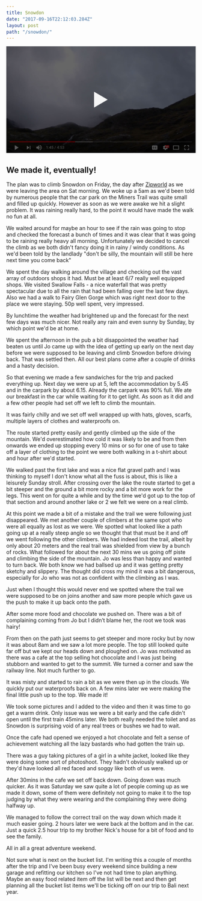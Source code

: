 ```yaml
---
title: Snowdon
date: "2017-09-16T22:12:03.284Z"
layout: post
path: "/snowdon/"
---
```


[![Zipworld](/images/snowdon.jpg)](https://youtu.be/qRT1A2urf0g)

## We made it, eventually!

The plan was to climb Snowdon on Friday, the day after [Zipworld](/blog/zipworld) as we were leaving the area on Sat morning. We woke up a 5am as we'd been told by numerous people that the car park on the Miners Trail was quite small and filled up quickly. However as soon as we were awake we hit a slight problem. It was raining really hard, to the point it would have made the walk no fun at all.

We waited around for maybe an hour to see if the rain was going to stop and checked the forecast a bunch of times and it was clear that it was going to be raining really heavy all morning. Unfortunately we decided to cancel the climb as we both didn't fancy doing it in rainy / windy conditions. As we'd been told by the landlady "don't be silly, the mountain will still be here next time you come back"

We spent the day walking around the village and checking out the vast array of outdoors shops it had. Must be at least 6/7 really well equipped shops. We visited Swallow Falls - a nice waterfall that was pretty spectacular due to all the rain that had been falling over the last few days. Also we had a walk to Fairy Glen Gorge which was right next door to the place we were staying. 50p well spent, very impressed.

By lunchtime the weather had brightened up and the forecast for the next few days was much nicer. Not really any rain and even sunny by Sunday, by which point we'd be at home.

We spent the afternoon in the pub a bit disappointed the weather had beaten us until Jo came up with the idea of getting up early on the next day before we were supposed to be leaving and climb Snowdon before driving back. That was settled then. All our best plans come after a couple of drinks and a hasty decision.

So that evening we made a few sandwiches for the trip and packed everything up. Next day we were up at 5, left the accommodation by 5.45 and in the carpark by about 6.15. Already the carpark was 90% full. We ate our breakfast in the car while waiting for it to get light. As soon as it did and a few other people had set off we left to climb the mountain.

It was fairly chilly and we set off well wrapped up with hats, gloves, scarfs, multiple layers of clothes and waterproofs on.

The route started pretty easily and gently climbed up the side of the mountain. We'd overestimated how cold it was likely to be and from then onwards we ended up stopping every 10 mins or so for one of use to take off a layer of clothing to the point we were both walking in a t-shirt about and hour after we'd started.

We walked past the first lake and was a nice flat gravel path and I was thinking to myself I don't know what all the fuss is about, this is like a leisurely Sunday stroll. After crossing over the lake the route started to get a bit steeper and the ground a bit more rocky and a bit more work for the legs. This went on for quite a while and by the time we'd got up to the top of that section and around another lake or 2 we felt we were on a real climb.

At this point we made a bit of a mistake and the trail we were following just disappeared. We met another couple of climbers at the same spot who were all equally as lost as we were. We spotted what looked like a path going up at a really steep angle so we thought that that must be it and off we went following the other climbers. We had indeed lost the trail, albeit by only about 20 meters and the real trail was shielded from view by a bunch of rocks. What followed for about the next 30 mins we us going off piste and climbing the side of the mountain. Jo was less than happy and wanted to turn back. We both know we had ballsed up and it was getting pretty sketchy and slippery. The thought did cross my mind it was a bit dangerous, especially for Jo who was not as confident with the climbing as I was.

Just when I thought this would never end we spotted where the trail we were supposed to be on joins another and saw more people which gave us the push to make it up back onto the path.

After some more food and chocolate we pushed on. There was a bit of complaining coming from Jo but I didn’t blame her, the root we took was hairy!

From then on the path just seems to get steeper and more rocky but by now it was about 8am and we saw a lot more people. The top still looked quite far off but we kept our heads down and ploughed on. Jo was motivated as there was a cafe at the top selling hot chocolate and I was just being stubborn and wanted to get to the summit. We turned a corner and saw the railway line. Not much further to go. 

It was misty and started to rain a bit as we were then up in the clouds. We quickly put our waterproofs back on. A few mins later we were making the final little push up to the top. We made it!

 We took some pictures and I added to the video and then it was time to go get a warm drink. Only issue was we were a bit early and the cafe didn't open until the first train 45mins later. We both really needed the toilet and as Snowdon is surprising void of any real trees or bushes we had to wait.

Once the cafe had opened we enjoyed a hot chocolate and felt a sense of achievement watching all the lazy bastards who had gotten the train up.

There was a guy taking pictures of a girl in a white jacket, looked like they were doing some sort of photoshoot. They hadn't obviously walked up or they'd have looked all red faced and soggy like both of us were.

After 30mins in the cafe we set off back down. Going down was much quicker. As it was Saturday we saw quite a lot of people coming up as we made it down, some of them were definitely not going to make it to the top judging by what they were wearing and the complaining they were doing halfway up.

We managed to follow the correct trail on the way down which made it much easier going. 2 hours later we were back at the bottom and in the car. Just a quick 2.5 hour trip to my brother Nick's house for a bit of food and to see the family.

All in all a great adventure weekend.

Not sure what is next on the bucket list. I'm writing this a couple of months after the trip and I've been busy every weekend since building a new garage and refitting our kitchen so I've not had time to plan anything. Maybe an easy food related item off the list will be next and then get planning all the bucket list items we'll be ticking off on our trip to Bali next year.


